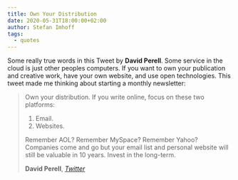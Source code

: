 ```yaml
---
title: Own Your Distribution
date: 2020-05-31T18:00:00+02:00
author: Stefan Imhoff
tags:
  - quotes
---
```


Some really true words in this Tweet by **David Perell**. Some service in the cloud is just other peoples computers. If you want to own your publication and creative work, have your own website, and use open technologies. This tweet made me thinking about starting a monthly newsletter:

> Own your distribution. If you write online, focus on these two platforms:
>
> 1. Email.
> 2. Websites.
>
> Remember AOL? Remember MySpace? Remember Yahoo? Companies come and go but your email list and personal website will still be valuable in 10 years. Invest in the long-term.
>
> **David Perell**, _[Twitter](https://twitter.com/david_perell/status/1261190124429168641)_
